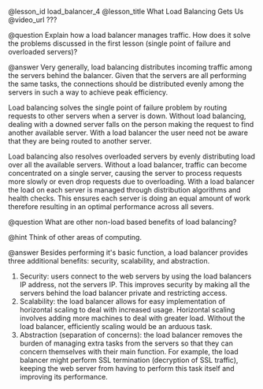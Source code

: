 @lesson_id
load_balancer_4
@lesson_title
What Load Balancing Gets Us
@video_url
???

@question
Explain how a load balancer manages traffic. How does it solve the problems discussed in the first lesson (single point of failure and overloaded servers)?

@answer
Very generally, load balancing distributes incoming traffic among the servers behind the balancer. Given that the servers are all performing the same tasks, the connections should be distributed evenly among the servers in such a way to achieve peak efficiency.

Load balancing solves the single point of failure problem by routing requests to other servers when a server is down. Without load balancing, dealing with a downed server falls on the person making the request to find another available server. With a load balancer the user need not be aware that they are being routed to another server.

Load balancing also resolves overloaded servers by evenly distributing load over all the available servers. Without a load balancer, traffic can become concentrated on a single server, causing the server to process requests more slowly or even drop requests due to overloading. With a load balancer the load on each server is managed through distribution algorithms and health checks. This ensures each server is doing an equal amount of work therefore resulting in an optimal performance across all severs.


@question
What are other non-load based benefits of load balancing?

@hint
Think of other areas of computing.

@answer
Besides performing it's basic function, a load balancer provides three additional benefits: security, scalability, and abstraction.

1. Security: users connect to the web servers by using the load balancers IP address, not the servers IP. This improves security by making all the servers behind the load balancer private and restricting access.
2. Scalability: the load balancer allows for easy implementation of horizontal scaling to deal with increased usage. Horizontal scaling involves adding more machines to deal with greater load. Without the load balancer, efficiently scaling would be an arduous task.
3. Abstraction (separation of concerns): the load balancer removes the burden of managing extra tasks from the servers so that they can concern themselves with their main function. For example, the load balancer might perform SSL termination (decryption of SSL traffic), keeping the web server from having to perform this task itself and improving its performance.
